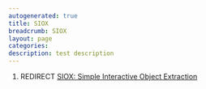 ```yaml
---
autogenerated: true
title: SIOX
breadcrumb: SIOX
layout: page
categories: 
description: test description
---
```


1.  REDIRECT [SIOX: Simple Interactive Object Extraction](SIOX__Simple_Interactive_Object_Extraction )
